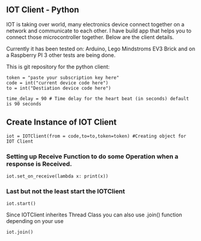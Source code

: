## IOT Client - Python

IOT is taking over world, many electronics device connect together on a network and communicate to each other.
I have build app that helps you to connect those microcontroller together. Below are the client details.

Currently it has been tested on:
    Arduino, Lego Mindstroms EV3 Brick and on a Raspberry PI 3
    other tests are being done.


This is git repository for  the python client:

    token = "paste your subscription key here"
    code = int("current device code here")
    to = int("Destiation device code here")

    time_delay = 90 # Time delay for the heart beat (in seconds) default is 90 seconds

## Create Instance of IOT Client

    iot = IOTClient(from = code,to=to,token=token) #Creating object for IOT Client

### Setting up Receive Function to do some Operation when a response is Received.

    iot.set_on_receive(lambda x: print(x))

### Last but not the least start the IOTClient

    iot.start()
    
Since IOTClient inherites Thread Class you can also use .join() function depending on your use
    
    iot.join()


